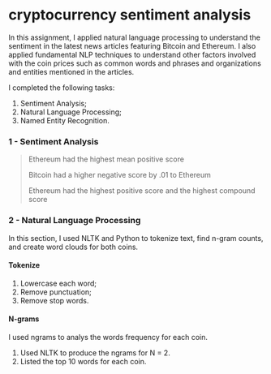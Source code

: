 # cryptocurrency sentiment analysis

In this assignment, I applied natural language processing to understand the sentiment in the latest news articles featuring Bitcoin and Ethereum. I also applied fundamental NLP techniques to understand other factors involved with the coin prices such as common words and phrases and organizations and entities mentioned in the articles.

I completed the following tasks:

1. Sentiment Analysis;
2. Natural Language Processing;
3. Named Entity Recognition.


### 1 - Sentiment Analysis

> Ethereum had the highest mean positive score
>
> Bitcoin had a higher negative score by .01 to Ethereum
>
> Ethereum had the highest positive score and the highest compound score

### 2 - Natural Language Processing

In this section, I used NLTK and Python to tokenize text, find n-gram counts, and create word clouds for both coins. 

#### Tokenize

1. Lowercase each word;
2. Remove punctuation;
3. Remove stop words.

#### N-grams

I used ngrams to analys the words frequency for each coin.

1. Used NLTK to produce the ngrams for N = 2.
2. Listed the top 10 words for each coin.
